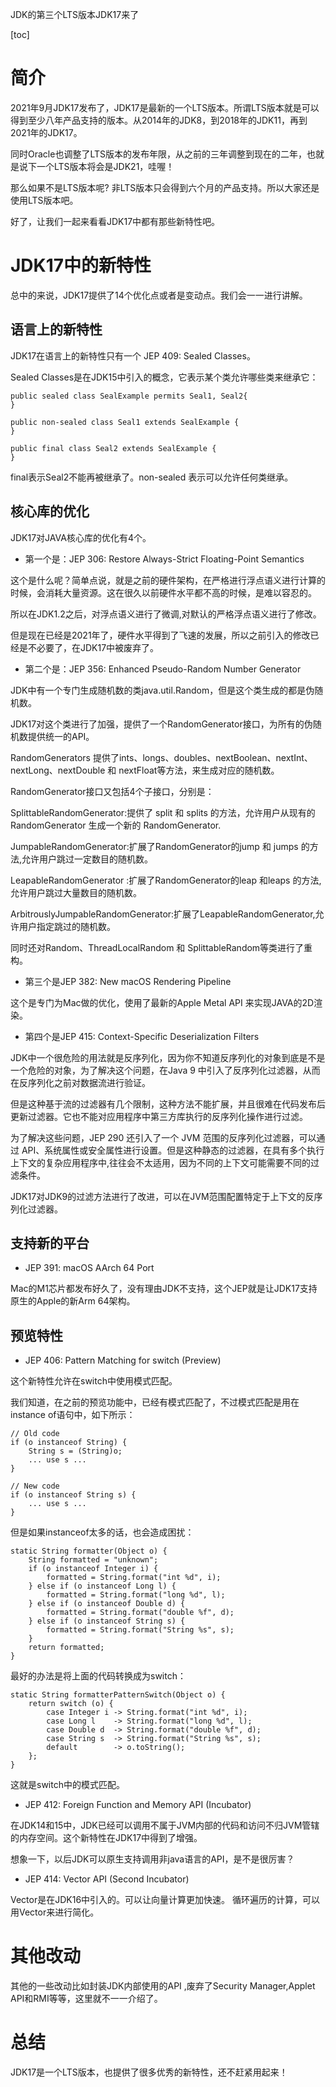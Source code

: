 JDK的第三个LTS版本JDK17来了

[toc]

# 简介

2021年9月JDK17发布了，JDK17是最新的一个LTS版本。所谓LTS版本就是可以得到至少八年产品支持的版本。从2014年的JDK8，到2018年的JDK11，再到2021年的JDK17。

同时Oracle也调整了LTS版本的发布年限，从之前的三年调整到现在的二年，也就是说下一个LTS版本将会是JDK21，哇喔！

那么如果不是LTS版本呢? 非LTS版本只会得到六个月的产品支持。所以大家还是使用LTS版本吧。

好了，让我们一起来看看JDK17中都有那些新特性吧。

# JDK17中的新特性

总中的来说，JDK17提供了14个优化点或者是变动点。我们会一一进行讲解。

## 语言上的新特性

JDK17在语言上的新特性只有一个 JEP 409: Sealed Classes。

Sealed Classes是在JDK15中引入的概念，它表示某个类允许哪些类来继承它：

```
public sealed class SealExample permits Seal1, Seal2{
}

public non-sealed class Seal1 extends SealExample {
}

public final class Seal2 extends SealExample {
}
```

final表示Seal2不能再被继承了。non-sealed 表示可以允许任何类继承。

## 核心库的优化

JDK17对JAVA核心库的优化有4个。

* 第一个是：JEP 306: Restore Always-Strict Floating-Point Semantics

这个是什么呢？简单点说，就是之前的硬件架构，在严格进行浮点语义进行计算的时候，会消耗大量资源。这在很久以前硬件水平都不高的时候，是难以容忍的。

所以在JDK1.2之后，对浮点语义进行了微调,对默认的严格浮点语义进行了修改。

但是现在已经是2021年了，硬件水平得到了飞速的发展，所以之前引入的修改已经是不必要了，在JDK17中被废弃了。

* 第二个是：JEP 356: Enhanced Pseudo-Random Number Generator
  
JDK中有一个专门生成随机数的类java.util.Random，但是这个类生成的都是伪随机数。

JDK17对这个类进行了加强，提供了一个RandomGenerator接口，为所有的伪随机数提供统一的API。

RandomGenerators 提供了ints、longs、doubles、nextBoolean、nextInt、nextLong、nextDouble 和 nextFloat等方法，来生成对应的随机数。

RandomGenerator接口又包括4个子接口，分别是：

SplittableRandomGenerator:提供了 split 和 splits 的方法，允许用户从现有的 RandomGenerator 生成一个新的 RandomGenerator.

JumpableRandomGenerator:扩展了RandomGenerator的jump 和 jumps 的方法,允许用户跳过一定数目的随机数。

 LeapableRandomGenerator :扩展了RandomGenerator的leap 和leaps 的方法,允许用户跳过大量数目的随机数。

ArbitrouslyJumpableRandomGenerator:扩展了LeapableRandomGenerator,允许用户指定跳过的随机数。

同时还对Random、ThreadLocalRandom 和 SplittableRandom等类进行了重构。

* 第三个是JEP 382: New macOS Rendering Pipeline

这个是专门为Mac做的优化，使用了最新的Apple Metal API 来实现JAVA的2D渲染。

* 第四个是JEP 415: Context-Specific Deserialization Filters

JDK中一个很危险的用法就是反序列化，因为你不知道反序列化的对象到底是不是一个危险的对象，为了解决这个问题，在Java 9 中引入了反序列化过滤器，从而在反序列化之前对数据流进行验证。

但是这种基于流的过滤器有几个限制，这种方法不能扩展，并且很难在代码发布后更新过滤器。它也不能对应用程序中第三方库执行的反序列化操作进行过滤。

为了解决这些问题，JEP 290 还引入了一个 JVM 范围的反序列化过滤器，可以通过 API、系统属性或安全属性进行设置。但是这种静态的过滤器，在具有多个执行上下文的复杂应用程序中,往往会不太适用，因为不同的上下文可能需要不同的过滤条件。

JDK17对JDK9的过滤方法进行了改进，可以在JVM范围配置特定于上下文的反序列化过滤器。


## 支持新的平台

* JEP 391: macOS AArch 64 Port

Mac的M1芯片都发布好久了，没有理由JDK不支持，这个JEP就是让JDK17支持原生的Apple的新Arm 64架构。

## 预览特性

* JEP 406: Pattern Matching for switch (Preview)

这个新特性允许在switch中使用模式匹配。

我们知道，在之前的预览功能中，已经有模式匹配了，不过模式匹配是用在instance of语句中，如下所示：

```
// Old code
if (o instanceof String) {
    String s = (String)o;
    ... use s ...
}

// New code
if (o instanceof String s) {
    ... use s ...
}
```

但是如果instanceof太多的话，也会造成困扰：

```
static String formatter(Object o) {
    String formatted = "unknown";
    if (o instanceof Integer i) {
        formatted = String.format("int %d", i);
    } else if (o instanceof Long l) {
        formatted = String.format("long %d", l);
    } else if (o instanceof Double d) {
        formatted = String.format("double %f", d);
    } else if (o instanceof String s) {
        formatted = String.format("String %s", s);
    }
    return formatted;
}
```

最好的办法是将上面的代码转换成为switch：

```
static String formatterPatternSwitch(Object o) {
    return switch (o) {
        case Integer i -> String.format("int %d", i);
        case Long l    -> String.format("long %d", l);
        case Double d  -> String.format("double %f", d);
        case String s  -> String.format("String %s", s);
        default        -> o.toString();
    };
}
```
这就是switch中的模式匹配。

* JEP 412: Foreign Function and Memory API (Incubator)

在JDK14和15中，JDK已经可以调用不属于JVM内部的代码和访问不归JVM管辖的内存空间。这个新特性在JDK17中得到了增强。

想象一下，以后JDK可以原生支持调用非java语言的API，是不是很厉害？

* JEP 414: Vector API (Second Incubator)

Vector是在JDK16中引入的。可以让向量计算更加快速。 循环遍历的计算，可以用Vector来进行简化。

# 其他改动

其他的一些改动比如封装JDK内部使用的API ,废弃了Security Manager,Applet API和RMI等等，这里就不一一介绍了。

# 总结

JDK17是一个LTS版本，也提供了很多优秀的新特性，还不赶紧用起来！










